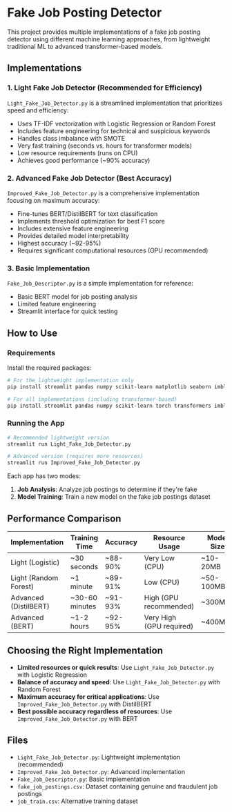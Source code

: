 # Fake Job Posting Detector

This project provides multiple implementations of a fake job posting detector using different machine learning approaches, from lightweight traditional ML to advanced transformer-based models.

## Implementations

### 1. Light Fake Job Detector (Recommended for Efficiency)

`Light_Fake_Job_Detector.py` is a streamlined implementation that prioritizes speed and efficiency:

- Uses TF-IDF vectorization with Logistic Regression or Random Forest
- Includes feature engineering for technical and suspicious keywords
- Handles class imbalance with SMOTE
- Very fast training (seconds vs. hours for transformer models)
- Low resource requirements (runs on CPU)
- Achieves good performance (~90% accuracy)

### 2. Advanced Fake Job Detector (Best Accuracy)

`Improved_Fake_Job_Detector.py` is a comprehensive implementation focusing on maximum accuracy:

- Fine-tunes BERT/DistilBERT for text classification
- Implements threshold optimization for best F1 score
- Includes extensive feature engineering
- Provides detailed model interpretability
- Highest accuracy (~92-95%)
- Requires significant computational resources (GPU recommended)

### 3. Basic Implementation

`Fake_Job_Descriptor.py` is a simple implementation for reference:

- Basic BERT model for job posting analysis
- Limited feature engineering
- Streamlit interface for quick testing

## How to Use

### Requirements
Install the required packages:

```bash
# For the lightweight implementation only
pip install streamlit pandas numpy scikit-learn matplotlib seaborn imblearn

# For all implementations (including transformer-based)
pip install streamlit pandas numpy scikit-learn torch transformers imblearn matplotlib seaborn shap
```

### Running the App
```bash
# Recommended lightweight version
streamlit run Light_Fake_Job_Detector.py

# Advanced version (requires more resources)
streamlit run Improved_Fake_Job_Detector.py
```

Each app has two modes:
1. **Job Analysis**: Analyze job postings to determine if they're fake
2. **Model Training**: Train a new model on the fake job postings dataset

## Performance Comparison

| Implementation | Training Time | Accuracy | Resource Usage | Model Size |
|----------------|--------------|----------|---------------|------------|
| Light (Logistic) | ~30 seconds | ~88-90% | Very Low (CPU) | ~10-20MB |
| Light (Random Forest) | ~1 minute | ~89-91% | Low (CPU) | ~50-100MB |
| Advanced (DistilBERT) | ~30-60 minutes | ~91-93% | High (GPU recommended) | ~300MB |
| Advanced (BERT) | ~1-2 hours | ~92-95% | Very High (GPU required) | ~400MB+ |

## Choosing the Right Implementation

- **Limited resources or quick results**: Use `Light_Fake_Job_Detector.py` with Logistic Regression
- **Balance of accuracy and speed**: Use `Light_Fake_Job_Detector.py` with Random Forest
- **Maximum accuracy for critical applications**: Use `Improved_Fake_Job_Detector.py` with DistilBERT
- **Best possible accuracy regardless of resources**: Use `Improved_Fake_Job_Detector.py` with BERT

## Files
- `Light_Fake_Job_Detector.py`: Lightweight implementation (recommended)
- `Improved_Fake_Job_Detector.py`: Advanced implementation
- `Fake_Job_Descriptor.py`: Basic implementation
- `fake_job_postings.csv`: Dataset containing genuine and fraudulent job postings
- `job_train.csv`: Alternative training dataset